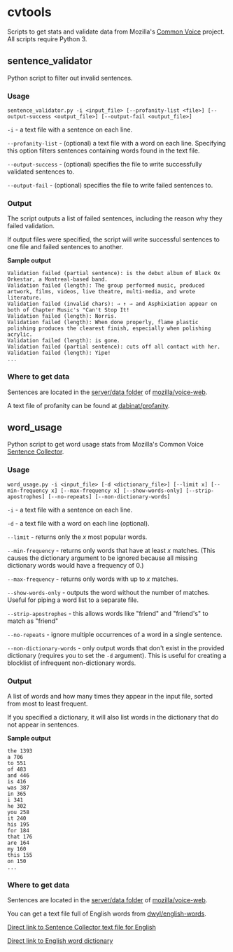# cvtools

Scripts to get stats and validate data from Mozilla's [Common Voice](https://voice.mozilla.org) project. All scripts require Python 3.

## sentence_validator

Python script to filter out invalid sentences.

### Usage

~~~~
sentence_validator.py -i <input_file> [--profanity-list <file>] [--output-success <output_file>] [--output-fail <output_file>]
~~~~

`-i` - a text file with a sentence on each line.

`--profanity-list` - (optional) a text file with a word on each line. Specifying this option filters sentences containing words found in the text file.

`--output-success` - (optional) specifies the file to write successfully validated sentences to.

`--output-fail` - (optional) specifies the file to write failed sentences to.

### Output

The script outputs a list of failed sentences, including the reason why they failed validation.

If output files were specified, the script will write successful sentences to one file and failed sentences to another.

**Sample output**

~~~~Validation failed (length): Ver Tanzt?
Validation failed (partial sentence): is the debut album of Black Ox Orkestar, a Montreal-based band.
Validation failed (length): The group performed music, produced artwork, films, videos, live theatre, multi-media, and wrote literature.
Validation failed (invalid chars): → ↑ → and Asphixiation appear on both of Chapter Music's "Can't Stop It!
Validation failed (length): Norris.
Validation failed (length): When done properly, flame plastic polishing produces the clearest finish, especially when polishing acrylic.
Validation failed (length): is gone.
Validation failed (partial sentence): cuts off all contact with her.
Validation failed (length): Yipe!
...
~~~~

### Where to get data

Sentences are located in the [server/data folder](https://github.com/mozilla/voice-web/tree/master/server/data) of [mozilla/voice-web](https://github.com/mozilla/voice-web).

A text file of profanity can be found at [dabinat/profanity](https://github.com/dabinat/profanity).

## word_usage

Python script to get word usage stats from Mozilla's Common Voice [Sentence Collector](https://common-voice.github.io/sentence-collector/#/).

### Usage

~~~~
word_usage.py -i <input_file> [-d <dictionary_file>] [--limit x] [--min-frequency x] [--max-frequency x] [--show-words-only] [--strip-apostrophes] [--no-repeats] [--non-dictionary-words]
~~~~

`-i` - a text file with a sentence on each line.

`-d` - a text file with a word on each line (optional).

`--limit` - returns only the *x* most popular words.

`--min-frequency` - returns only words that have at least *x* matches. (This causes the dictionary argument to be ignored because all missing dictionary words would have a frequency of 0.)

`--max-frequency` - returns only words with up to *x* matches.

`--show-words-only` - outputs the word without the number of matches. Useful for piping a word list to a separate file.

`--strip-apostrophes` - this allows words like "friend" and "friend's" to match as "friend"

`--no-repeats` - ignore multiple occurrences of a word in a single sentence.

`--non-dictionary-words` - only output words that don't exist in the provided dictionary (requires you to set the `-d` argument). This is useful for creating a blocklist of infrequent non-dictionary words.

### Output

A list of words and how many times they appear in the input file, sorted from most to least frequent.

If you specified a dictionary, it will also list words in the dictionary that do not appear in sentences.

**Sample output**

~~~~
the 1393
a 706
to 551
of 483
and 446
is 416
was 387
in 365
i 341
he 302
you 258
it 240
his 195
for 184
that 176
are 164
my 160
this 155
on 150
...
~~~~

### Where to get data

Sentences are located in the [server/data folder](https://github.com/mozilla/voice-web/tree/master/server/data) of [mozilla/voice-web](https://github.com/mozilla/voice-web).

You can get a text file full of English words from [dwyl/english-words](https://github.com/dwyl/english-words). 

[Direct link to Sentence Collector text file for English](https://raw.githubusercontent.com/mozilla/voice-web/master/server/data/en/sentence-collector.txt)

[Direct link to English word dictionary](https://raw.githubusercontent.com/dwyl/english-words/master/words.txt)
